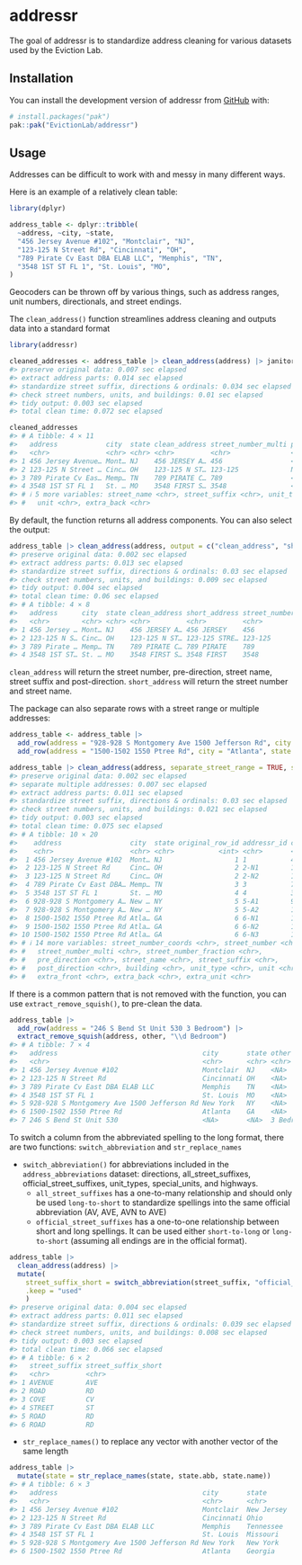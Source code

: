 
<!-- README.md is generated from README.Rmd. Please edit that file -->

# addressr

<!-- badges: start -->
<!-- badges: end -->

The goal of addressr is to standardize address cleaning for various
datasets used by the Eviction Lab.

## Installation

You can install the development version of addressr from
[GitHub](https://github.com/) with:

``` r
# install.packages("pak")
pak::pak("EvictionLab/addressr")
```

## Usage

Addresses can be difficult to work with and messy in many different
ways.

Here is an example of a relatively clean table:

``` r
library(dplyr)

address_table <- dplyr::tribble(
  ~address, ~city, ~state,
  "456 Jersey Avenue #102", "Montclair", "NJ",
  "123-125 N Street Rd", "Cincinnati", "OH",
  "789 Pirate Cv East DBA ELAB LLC", "Memphis", "TN",
  "3548 1ST ST FL 1", "St. Louis", "MO",
)
```

Geocoders can be thrown off by various things, such as address ranges,
unit numbers, directionals, and street endings.

The `clean_address()` function streamlines address cleaning and outputs
data into a standard format

``` r
library(addressr)

cleaned_addresses <- address_table |> clean_address(address) |> janitor::remove_empty("cols")
#> preserve original data: 0.007 sec elapsed
#> extract address parts: 0.014 sec elapsed
#> standardize street suffix, directions & ordinals: 0.034 sec elapsed
#> check street numbers, units, and buildings: 0.01 sec elapsed
#> tidy output: 0.003 sec elapsed
#> total clean time: 0.072 sec elapsed

cleaned_addresses
#> # A tibble: 4 × 11
#>   address            city  state clean_address street_number_multi pre_direction
#>   <chr>              <chr> <chr> <chr>         <chr>               <chr>        
#> 1 456 Jersey Avenue… Mont… NJ    456 JERSEY A… 456                 <NA>         
#> 2 123-125 N Street … Cinc… OH    123-125 N ST… 123-125             N            
#> 3 789 Pirate Cv Eas… Memp… TN    789 PIRATE C… 789                 <NA>         
#> 4 3548 1ST ST FL 1   St. … MO    3548 FIRST S… 3548                <NA>         
#> # ℹ 5 more variables: street_name <chr>, street_suffix <chr>, unit_type <chr>,
#> #   unit <chr>, extra_back <chr>
```

By default, the function returns all address components. You can also
select the output:

``` r
address_table |> clean_address(address, output = c("clean_address", "short_address", "street_number", "unit", "extra"))
#> preserve original data: 0.002 sec elapsed
#> extract address parts: 0.013 sec elapsed
#> standardize street suffix, directions & ordinals: 0.03 sec elapsed
#> check street numbers, units, and buildings: 0.009 sec elapsed
#> tidy output: 0.004 sec elapsed
#> total clean time: 0.06 sec elapsed
#> # A tibble: 4 × 8
#>   address      city  state clean_address short_address street_number unit  extra
#>   <chr>        <chr> <chr> <chr>         <chr>         <chr>         <chr> <chr>
#> 1 456 Jersey … Mont… NJ    456 JERSEY A… 456 JERSEY    456           102   <NA> 
#> 2 123-125 N S… Cinc… OH    123-125 N ST… 123-125 STRE… 123-125       <NA>  <NA> 
#> 3 789 Pirate … Memp… TN    789 PIRATE C… 789 PIRATE    789           <NA>  EAST…
#> 4 3548 1ST ST… St. … MO    3548 FIRST S… 3548 FIRST    3548          1     <NA>
```

`clean_address` will return the street number, pre-direction, street
name, street suffix and post-direction. `short_address` will return the
street number and street name.

The package can also separate rows with a street range or multiple
addresses:

``` r
address_table <- address_table |> 
  add_row(address = "928-928 S Montgomery Ave 1500 Jefferson Rd", city = "New York", state = "NY") |> 
  add_row(address = "1500-1502 1550 Ptree Rd", city = "Atlanta", state = "GA")

address_table |> clean_address(address, separate_street_range = TRUE, separate_multi_address = TRUE)
#> preserve original data: 0.002 sec elapsed
#> separate multiple addresses: 0.007 sec elapsed
#> extract address parts: 0.011 sec elapsed
#> standardize street suffix, directions & ordinals: 0.03 sec elapsed
#> check street numbers, units, and buildings: 0.021 sec elapsed
#> tidy output: 0.003 sec elapsed
#> total clean time: 0.075 sec elapsed
#> # A tibble: 10 × 20
#>    address                 city  state original_row_id addressr_id clean_address
#>    <chr>                   <chr> <chr>           <int> <chr>       <chr>        
#>  1 456 Jersey Avenue #102  Mont… NJ                  1 1           456 JERSEY A…
#>  2 123-125 N Street Rd     Cinc… OH                  2 2-N1        123 N STREET…
#>  3 123-125 N Street Rd     Cinc… OH                  2 2-N2        125 N STREET…
#>  4 789 Pirate Cv East DBA… Memp… TN                  3 3           789 PIRATE C…
#>  5 3548 1ST ST FL 1        St. … MO                  4 4           3548 FIRST S…
#>  6 928-928 S Montgomery A… New … NY                  5 5-A1        928 S MONTGO…
#>  7 928-928 S Montgomery A… New … NY                  5 5-A2        1500 JEFFERS…
#>  8 1500-1502 1550 Ptree Rd Atla… GA                  6 6-N1        1500 PEACHTR…
#>  9 1500-1502 1550 Ptree Rd Atla… GA                  6 6-N2        1502 PEACHTR…
#> 10 1500-1502 1550 Ptree Rd Atla… GA                  6 6-N3        1550 PEACHTR…
#> # ℹ 14 more variables: street_number_coords <chr>, street_number <chr>,
#> #   street_number_multi <chr>, street_number_fraction <chr>,
#> #   pre_direction <chr>, street_name <chr>, street_suffix <chr>,
#> #   post_direction <chr>, building <chr>, unit_type <chr>, unit <chr>,
#> #   extra_front <chr>, extra_back <chr>, extra_unit <chr>
```

If there is a common pattern that is not removed with the function, you
can use `extract_remove_squish()`, to pre-clean the data.

``` r
address_table |> 
  add_row(address = "246 S Bend St Unit 530 3 Bedroom") |> 
  extract_remove_squish(address, other, "\\d Bedroom")
#> # A tibble: 7 × 4
#>   address                                    city       state other    
#>   <chr>                                      <chr>      <chr> <chr>    
#> 1 456 Jersey Avenue #102                     Montclair  NJ    <NA>     
#> 2 123-125 N Street Rd                        Cincinnati OH    <NA>     
#> 3 789 Pirate Cv East DBA ELAB LLC            Memphis    TN    <NA>     
#> 4 3548 1ST ST FL 1                           St. Louis  MO    <NA>     
#> 5 928-928 S Montgomery Ave 1500 Jefferson Rd New York   NY    <NA>     
#> 6 1500-1502 1550 Ptree Rd                    Atlanta    GA    <NA>     
#> 7 246 S Bend St Unit 530                     <NA>       <NA>  3 Bedroom
```

To switch a column from the abbreviated spelling to the long format,
there are two functions: `switch_abbreviation` and `str_replace_names`

- `switch_abbreviation()` for abbreviations included in the
  `address_abbreviations` dataset: directions, all_street_suffixes,
  official_street_suffixes, unit_types, special_units, and highways.
  - `all_street_suffixes` has a one-to-many relationship and should only
    be used `long-to-short` to standardize spellings into the same
    official abbreviation (AV, AVE, AVN to AVE)
  - `official_street_suffixes` has a one-to-one relationship between
    short and long spellings. It can be used either `short-to-long` or
    `long-to-short` (assuming all endings are in the official format).

``` r
address_table |> 
  clean_address(address) |> 
  mutate(
    street_suffix_short = switch_abbreviation(street_suffix, "official_street_suffixes", "long-to-short"),
    .keep = "used"
    )
#> preserve original data: 0.004 sec elapsed
#> extract address parts: 0.011 sec elapsed
#> standardize street suffix, directions & ordinals: 0.039 sec elapsed
#> check street numbers, units, and buildings: 0.008 sec elapsed
#> tidy output: 0.003 sec elapsed
#> total clean time: 0.066 sec elapsed
#> # A tibble: 6 × 2
#>   street_suffix street_suffix_short
#>   <chr>         <chr>              
#> 1 AVENUE        AVE                
#> 2 ROAD          RD                 
#> 3 COVE          CV                 
#> 4 STREET        ST                 
#> 5 ROAD          RD                 
#> 6 ROAD          RD
```

- `str_replace_names()` to replace any vector with another vector of the
  same length

``` r
address_table |> 
  mutate(state = str_replace_names(state, state.abb, state.name))
#> # A tibble: 6 × 3
#>   address                                    city       state     
#>   <chr>                                      <chr>      <chr>     
#> 1 456 Jersey Avenue #102                     Montclair  New Jersey
#> 2 123-125 N Street Rd                        Cincinnati Ohio      
#> 3 789 Pirate Cv East DBA ELAB LLC            Memphis    Tennessee 
#> 4 3548 1ST ST FL 1                           St. Louis  Missouri  
#> 5 928-928 S Montgomery Ave 1500 Jefferson Rd New York   New York  
#> 6 1500-1502 1550 Ptree Rd                    Atlanta    Georgia
```
